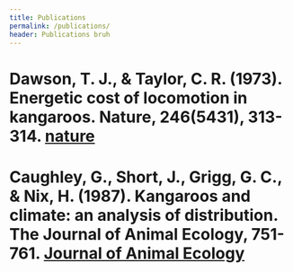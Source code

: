 ```yaml
---
title: Publications
permalink: /publications/
header: Publications bruh
---
```



# Dawson, T. J., & Taylor, C. R. (1973). Energetic cost of locomotion in kangaroos. Nature, 246(5431), 313-314. [nature](https://www.nature.com/articles/246313a0)



# Caughley, G., Short, J., Grigg, G. C., & Nix, H. (1987). Kangaroos and climate: an analysis of distribution. The Journal of Animal Ecology, 751-761. [Journal of Animal Ecology](https://www.jstor.org/stable/4946?casa_token=UKtJYl4yKkIAAAAA:Sq49krfYl3bits7eUZdBJwo2wyRJ0iuncPTuyeO2cZrST02Ltvb168T4fYYR7EwlkXXDQyEva3VBuh1FzM0sFlgXRHA4q7gYOTB2hRnxwM2u6OwrwJ1lbg&seq=1#metadata_info_tab_contents)
